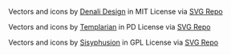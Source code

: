 Vectors and icons by <a href="https://github.com/denali-design/denali-icons?ref=svgrepo.com" target="_blank">Denali Design</a> in MIT License via <a href="https://www.svgrepo.com/" target="_blank">SVG Repo</a>

Vectors and icons by <a href="https://github.com/Templarian/WindowsIcons?ref=svgrepo.com" target="_blank">Templarian</a> in PD License via <a href="https://www.svgrepo.com/" target="_blank">SVG Repo</a>

Vectors and icons by <a href="https://github.com/sisyphusion/gala-icons?ref=svgrepo.com" target="_blank">Sisyphusion</a> in GPL License via <a href="https://www.svgrepo.com/" target="_blank">SVG Repo</a>